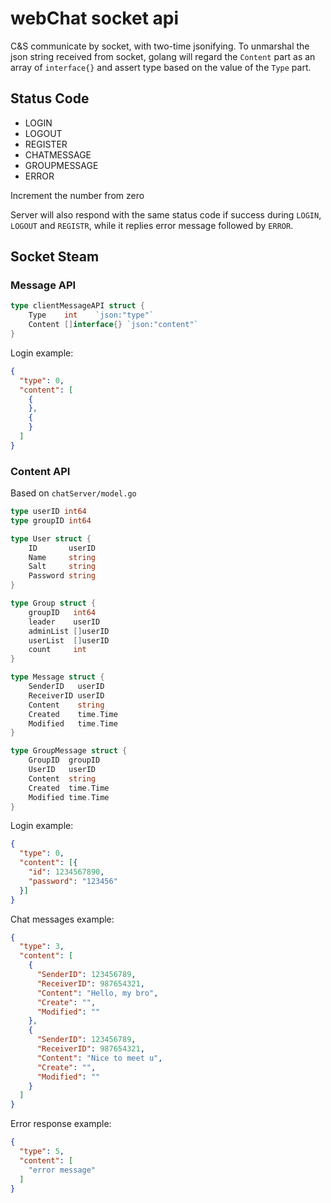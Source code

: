 # webChat socket api

C&S communicate by socket, with two-time jsonifying. To unmarshal the json string received from socket, golang will regard the `Content` part as an array of `interface{}` and assert type based on the value of the `Type` part.

## Status Code

* LOGIN
* LOGOUT
*	REGISTER
*	CHATMESSAGE
*	GROUPMESSAGE
*	ERROR

Increment the number from zero

Server will also respond with the same status code if success during `LOGIN`, `LOGOUT` and `REGISTR`, while it replies error message followed by `ERROR`.

## Socket Steam

### Message API

```go
type clientMessageAPI struct {
	Type    int    `json:"type"`
	Content []interface{} `json:"content"`
}
```

Login example:

```json
{
  "type": 0,
  "content": [
    {
    },
    {
    }
  ]
}
```

### Content API

Based on `chatServer/model.go`

```go
type userID int64
type groupID int64

type User struct {
	ID       userID
	Name     string
	Salt     string
	Password string
}

type Group struct {
	groupID   int64
	leader    userID
	adminList []userID
	userList  []userID
	count     int
}

type Message struct {
	SenderID   userID
	ReceiverID userID
	Content    string
	Created    time.Time
	Modified   time.Time
}

type GroupMessage struct {
	GroupID  groupID
	UserID   userID
	Content  string
	Created  time.Time
	Modified time.Time
}
```

Login example:

```json
{
  "type": 0,
  "content": [{
    "id": 1234567890,
    "password": "123456"
  }]
}
```

Chat messages example:

```json
{
  "type": 3,
  "content": [
    {
      "SenderID": 123456789,
      "ReceiverID": 987654321,
      "Content": "Hello, my bro",
      "Create": "",
      "Modified": ""
    },
    {
      "SenderID": 123456789,
      "ReceiverID": 987654321,
      "Content": "Nice to meet u",
      "Create": "",
      "Modified": ""
    }
  ]
}
```

Error response example:

```json
{
  "type": 5,
  "content": [
    "error message"
  ]
}
```
